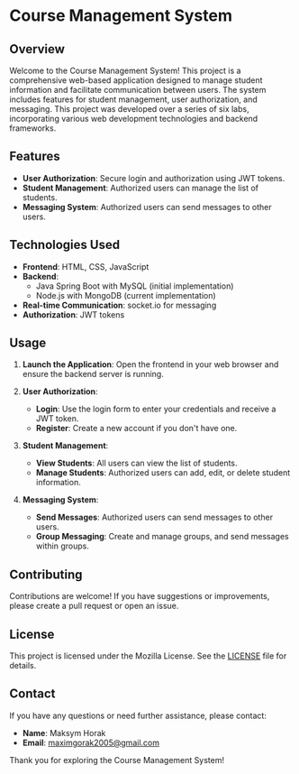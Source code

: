 # Course Management System

## Overview

Welcome to the Course Management System! This project is a comprehensive web-based application designed to manage student information and facilitate communication between users. The system includes features for student management, user authorization, and messaging. This project was developed over a series of six labs, incorporating various web development technologies and backend frameworks.

## Features

- **User Authorization**: Secure login and authorization using JWT tokens.
- **Student Management**: Authorized users can manage the list of students.
- **Messaging System**: Authorized users can send messages to other users.

## Technologies Used

- **Frontend**: HTML, CSS, JavaScript
- **Backend**: 
  - Java Spring Boot with MySQL (initial implementation)
  - Node.js with MongoDB (current implementation)
- **Real-time Communication**: socket.io for messaging
- **Authorization**: JWT tokens

## Usage

1. **Launch the Application**:
   Open the frontend in your web browser and ensure the backend server is running.

2. **User Authorization**:
   - **Login**: Use the login form to enter your credentials and receive a JWT token.
   - **Register**: Create a new account if you don't have one.

3. **Student Management**:
   - **View Students**: All users can view the list of students.
   - **Manage Students**: Authorized users can add, edit, or delete student information.

4. **Messaging System**:
   - **Send Messages**: Authorized users can send messages to other users.
   - **Group Messaging**: Create and manage groups, and send messages within groups.

## Contributing

Contributions are welcome! If you have suggestions or improvements, please create a pull request or open an issue.

## License

This project is licensed under the Mozilla License. See the [LICENSE](LICENSE) file for details.

## Contact

If you have any questions or need further assistance, please contact:

- **Name**: Maksym Horak
- **Email**: maximgorak2005@gmail.com

Thank you for exploring the Course Management System!
